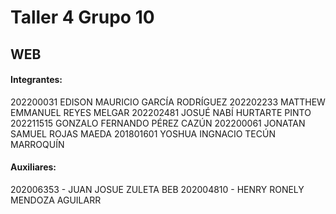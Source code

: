# Taller 4 Grupo 10
## WEB

#### Integrantes:
202200031  EDISON MAURICIO GARCÍA RODRÍGUEZ
202202233  MATTHEW EMMANUEL REYES MELGAR
202202481  JOSUÉ NABÍ HURTARTE PINTO
202211515  GONZALO FERNANDO PÉREZ CAZÚN
202200061  JONATAN SAMUEL ROJAS MAEDA
201801601  YOSHUA INGNACIO TECÚN MARROQUÍN

#### Auxiliares:
202006353 - JUAN JOSUE ZULETA BEB
202004810 - HENRY RONELY MENDOZA AGUILARR
